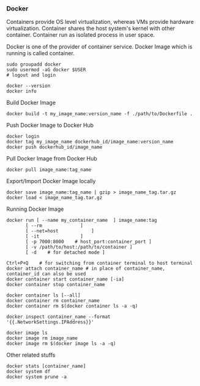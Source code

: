 ### Docker

Containers provide OS level virtualization, whereas VMs provide hardware virtualization.
Container shares the host system's kernel with other container.
Container run as isolated process in user space.


Docker is one of the provider of container service.
Docker Image which is running is called container.

```
sudo groupadd docker
sudo usermod -aG docker $USER
# logout and login
```

```
docker --version
docker info
```

Build Docker Image
```
docker build -t my_image_name:version_name -f ./path/to/Dockerfile .
```

Push Docker Image to Docker Hub
```
docker login
docker tag my_image_name dockerhub_id/image_name:version_name
docker push dockerhub_id/image_name
```

Pull Docker Image from Docker Hub
```
docker pull image_name:tag_name
```

Export/Import Docker Image locally
```
docker save image_name:tag_name | gzip > image_name_tag.tar.gz
docker load < image_name_tag.tar.gz
```

Running Docker Image
```
docker run [ --name my_container_name  ] image_name:tag
	   [ --rm		       ]
	   [ --net=host		       ]
	   [ -it		       ]
	   [ -p 7000:8000    # host_port:container_port	]
	   [ -v /path/to/host:/path/to/container ]
	   [ -d    # for detached mode ]
```

```
Ctrl+P+Q    # for switching from container terminal to host terminal
docker attach container_name # in place of container_name, container_id can also be used
docker container start container_name [-ia]
docker container stop container_name

docker container ls [--all]
docker container rm container_name
docker container rm $(docker container ls -a -q)
```

```
docker inspect container_name --format '{{.NetworkSettings.IPAddress}}'
```

```
docker image ls
docker image rm image_name
docker image rm $(docker image ls -a -q)
```

Other related stuffs
```
docker stats [container_name]
docker system df
docker system prune -a
```
